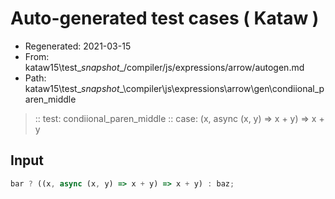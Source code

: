 # Auto-generated test cases ( Kataw )
- Regenerated: 2021-03-15
- From: kataw15\test\__snapshot__/compiler/js/expressions/arrow/autogen.md
- Path: kataw15\test\__snapshot__\compiler\js\expressions\arrow\gen\condiional_paren_middle
> :: test: condiional_paren_middle
> :: case: (x, async (x, y) => x + y) => x + y
## Input

`````js
bar ? ((x, async (x, y) => x + y) => x + y) : baz;
`````
